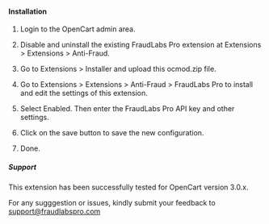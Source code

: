 #### Installation

1. Login to the OpenCart admin area.

2. Disable and uninstall the existing FraudLabs Pro extension at Extensions > Extensions > Anti-Fraud.

3. Go to Extensions > Installer and upload this ocmod.zip file.

4. Go to Extensions > Extensions > Anti-Fraud > FraudLabs Pro to install and edit the settings of this extension.

5. Select Enabled. Then enter the FraudLabs Pro API key and other settings.

6. Click on the save button to save the new configuration.

7. Done.

##### Support

This extension has been successfully tested for OpenCart version 3.0.x.

For any sugggestion or issues, kindly submit your feedback to support@fraudlabspro.com